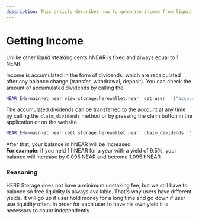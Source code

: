 ```yaml
---
description: This article describes how to generate income from liquid staking
---
```


# Getting Income

Unlike other liquid steaking cents hNEAR is fixed and always equal to 1 NEAR.

Income is accumulated in the form of dividends, which are recalculated after any balance change (transfer, withdrawal, deposit). You can check the amount of accumulated dividends by calling the

```bash
NEAR_ENV=mainnet near view storage.herewallet.near  get_user  '{"account_id":"komour.near"}'
```

The accumulated dividends can be transferred to the account at any time by calling the `claim_dividends` method or by pressing the claim button in the application or on the website.

```bash
NEAR_ENV=mainnet near call storage.herewallet.near  claim_dividends  '' --accountId bob.near
```

After that, your balance in hNEAR will be increased. \
**For example:** if you held 1 hNEAR for a year with a yield of 9.5%, your balance will increase by 0.095 NEAR and become 1.095 hNEAR

### Reasoning

HERE Storage does not have a minimum unstaking fee, but we still have to balance so free liquidity is always available. That's why users have different yields. It will go up if user hold money for a long time and go down if user use liquidity often. In order for each user to have his own yield it is necessary to count independently
